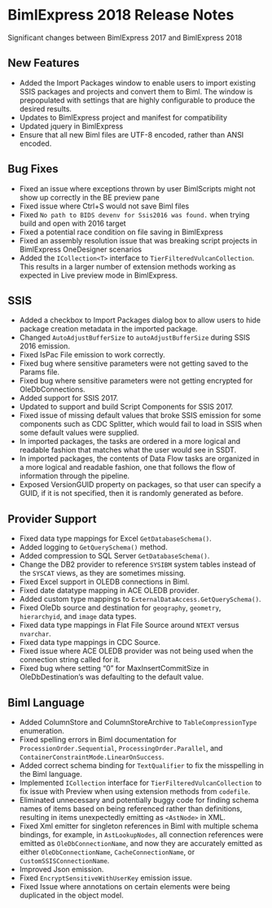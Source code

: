 # BimlExpress 2018 Release Notes

Significant changes between BimlExpress 2017 and BimlExpress 2018

## New Features

* Added the Import Packages window to enable users to import existing SSIS packages and projects and convert them to Biml.
    The window is prepopulated with settings that are highly configurable to produce the desired results.
* Updates to BimlExpress project and manifest for compatibility
* Updated jquery in BimlExpress
* Ensure that all new Biml files are UTF-8 encoded, rather than ANSI encoded.

## Bug Fixes

* Fixed an issue where exceptions thrown by user BimlScripts might not show up correctly in the BE preview pane
* Fixed issue where Ctrl+S would not save Biml files
* Fixed `No path to BIDS devenv for Ssis2016 was found.` when trying build and open with 2016 target
* Fixed a potential race condition on file saving in BimlExpress
* Fixed an assembly resolution issue that was breaking script projects in BimlExpress OneDesigner scenarios
* Added the `ICollection<T>` interface to `TierFilteredVulcanCollection`. This results in a larger number of extension methods working as expected in Live preview mode in BimlExpress.

## SSIS

* Added a checkbox to Import Packages dialog box to allow users to hide package creation metadata in the imported package.
* Changed `AutoAdjustBufferSize` to `autoAdjustBufferSize` during SSIS 2016 emission.
* Fixed IsPac File emission to work correctly.
* Fixed bug where sensitive parameters were not getting saved to the Params file.
* Fixed bug where sensitive parameters were not getting encrypted for OleDbConnections.
* Added support for SSIS 2017.
* Updated to support and build Script Components for SSIS 2017.
* Fixed issue of missing default values that broke SSIS emission for some components such as CDC Splitter, which would fail to load in SSIS when some default values were supplied.
* In imported packages, the tasks are ordered in a more logical and readable fashion that matches what the user would see in SSDT.
* In imported packages, the contents of Data Flow tasks are organized in a more logical and readable fashion, one that follows the flow of information through the pipeline.
* Exposed VersionGUID property on packages, so that user can specify a GUID, if it is not specified, then it is randomly generated as before.

## Provider Support

* Fixed data type mappings for Excel `GetDatabaseSchema()`.
* Added logging to `GetQuerySchema()` method.
* Added compression to SQL Server `GetDatabaseSchema()`.
* Change the DB2 provider to reference `SYSIBM` system tables instead of the `SYSCAT` views, as they are sometimes missing.
* Fixed Excel support in OLEDB connections in Biml.
* Fixed date datatype mapping in ACE OLEDB provider.
* Added custom type mappings to `ExternalDataAccess.GetQuerySchema()`.
* Fixed OleDb source and destination for `geography`, `geometry`, `hierarchyid`, and `image` data types.
* Fixed data type mappings in Flat File Source around `NTEXT` versus `nvarchar`.
* Fixed data type mappings in CDC Source.
* Fixed issue where ACE OLEDB provider was not being used when the connection string called for it.
* Fixed bug where setting “0” for MaxInsertCommitSize in OleDbDestination’s was defaulting to the default value. 

## Biml Language

* Added ColumnStore and ColumnStoreArchive to `TableCompressionType` enumeration.
* Fixed spelling errors in Biml documentation for `ProcessionOrder.Sequential`, `ProcessingOrder.Parallel`, and `ContainerConstraintMode.LinearOnSuccess`.
* Added correct schema binding for `TextQualifier` to fix the misspelling in the Biml language.
* Implemented `ICollection` interface for `TierFilteredVulcanCollection` to fix issue with Preview when using extension methods from `codefile`.
* Eliminated unnecessary and potentially buggy code for finding schema names of items based on being referenced rather than definitions, resulting in items unexpectedly emitting as `<AstNode>` in XML.
* Fixed Xml emitter for singleton references in Biml with multiple schema bindings, for example, in `AstLookupNodes`, all connection references were emitted as `OleDbConnectionName`, and now they are accurately emitted as either `OleDbConnectionName`, `CacheConnectionName`, or `CustomSSISConnectionName`.
* Improved Json emission.
* Fixed `EncryptSensitiveWithUserKey` emission issue.
* Fixed Issue where annotations on certain elements were being duplicated in the object model.

